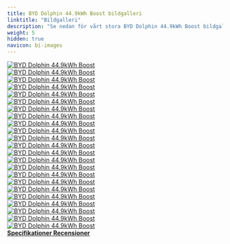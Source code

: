 ```yaml
---
title: BYD Dolphin 44.9kWh Boost bildgalleri
linktitle: "Bildgalleri"
description: "Se nedan för vårt stora BYD Dolphin 44.9kWh Boost bildgalleri. Klicka på bilderna för högupplösta versioner."
weight: 5
hidden: true
navicon: bi-images
---
```

<!-- markdownlint-disable MD033 -->
<div class="row" id ="my-gallery">
	<div class="pswp-grid-item col-6 col-md-4">
		<a href="https://media.evkx.net/multimedia/models/byd/dolphin/dolphin_44.9kwh_boost/centerconsole_1.jpg"
data-pswp-src="https://media.evkx.net/multimedia/models/byd/dolphin/dolphin_44.9kwh_boost/centerconsole_1.jpg"
data-pswp-width="2500"
data-pswp-height="1461" 
target="_blank">
			<img src="https://media.evkx.net/multimedia/models/byd/dolphin/dolphin_44.9kwh_boost/centerconsole_1_xst.jpg" alt="BYD Dolphin 44.9kWh Boost" class="img-fluid " />
		</a>
	</div>
	<div class="pswp-grid-item col-6 col-md-4">
		<a href="https://media.evkx.net/multimedia/models/byd/dolphin/dolphin_44.9kwh_boost/exterior_1.jpg"
data-pswp-src="https://media.evkx.net/multimedia/models/byd/dolphin/dolphin_44.9kwh_boost/exterior_1.jpg"
data-pswp-width="2499"
data-pswp-height="1621" 
target="_blank">
			<img src="https://media.evkx.net/multimedia/models/byd/dolphin/dolphin_44.9kwh_boost/exterior_1_xst.jpg" alt="BYD Dolphin 44.9kWh Boost" class="img-fluid " />
		</a>
	</div>
	<div class="pswp-grid-item col-6 col-md-4">
		<a href="https://media.evkx.net/multimedia/models/byd/dolphin/dolphin_44.9kwh_boost/exterior_2.jpg"
data-pswp-src="https://media.evkx.net/multimedia/models/byd/dolphin/dolphin_44.9kwh_boost/exterior_2.jpg"
data-pswp-width="2500"
data-pswp-height="1622" 
target="_blank">
			<img src="https://media.evkx.net/multimedia/models/byd/dolphin/dolphin_44.9kwh_boost/exterior_2_xst.jpg" alt="BYD Dolphin 44.9kWh Boost" class="img-fluid " />
		</a>
	</div>
	<div class="pswp-grid-item col-6 col-md-4">
		<a href="https://media.evkx.net/multimedia/models/byd/dolphin/dolphin_44.9kwh_boost/exterior_3.jpg"
data-pswp-src="https://media.evkx.net/multimedia/models/byd/dolphin/dolphin_44.9kwh_boost/exterior_3.jpg"
data-pswp-width="2500"
data-pswp-height="1622" 
target="_blank">
			<img src="https://media.evkx.net/multimedia/models/byd/dolphin/dolphin_44.9kwh_boost/exterior_3_xst.jpg" alt="BYD Dolphin 44.9kWh Boost" class="img-fluid " />
		</a>
	</div>
	<div class="pswp-grid-item col-6 col-md-4">
		<a href="https://media.evkx.net/multimedia/models/byd/dolphin/dolphin_44.9kwh_boost/frontseats_1.jpg"
data-pswp-src="https://media.evkx.net/multimedia/models/byd/dolphin/dolphin_44.9kwh_boost/frontseats_1.jpg"
data-pswp-width="2500"
data-pswp-height="1579" 
target="_blank">
			<img src="https://media.evkx.net/multimedia/models/byd/dolphin/dolphin_44.9kwh_boost/frontseats_1_xst.jpg" alt="BYD Dolphin 44.9kWh Boost" class="img-fluid " />
		</a>
	</div>
	<div class="pswp-grid-item col-6 col-md-4">
		<a href="https://media.evkx.net/multimedia/models/byd/dolphin/dolphin_44.9kwh_boost/frontseats_2.jpg"
data-pswp-src="https://media.evkx.net/multimedia/models/byd/dolphin/dolphin_44.9kwh_boost/frontseats_2.jpg"
data-pswp-width="2500"
data-pswp-height="1667" 
target="_blank">
			<img src="https://media.evkx.net/multimedia/models/byd/dolphin/dolphin_44.9kwh_boost/frontseats_2_xst.jpg" alt="BYD Dolphin 44.9kWh Boost" class="img-fluid " />
		</a>
	</div>
	<div class="pswp-grid-item col-6 col-md-4">
		<a href="https://media.evkx.net/multimedia/models/byd/dolphin/dolphin_44.9kwh_boost/headlights_1.jpg"
data-pswp-src="https://media.evkx.net/multimedia/models/byd/dolphin/dolphin_44.9kwh_boost/headlights_1.jpg"
data-pswp-width="2500"
data-pswp-height="1448" 
target="_blank">
			<img src="https://media.evkx.net/multimedia/models/byd/dolphin/dolphin_44.9kwh_boost/headlights_1_xst.jpg" alt="BYD Dolphin 44.9kWh Boost" class="img-fluid " />
		</a>
	</div>
	<div class="pswp-grid-item col-6 col-md-4">
		<a href="https://media.evkx.net/multimedia/models/byd/dolphin/dolphin_44.9kwh_boost/interior_1.jpg"
data-pswp-src="https://media.evkx.net/multimedia/models/byd/dolphin/dolphin_44.9kwh_boost/interior_1.jpg"
data-pswp-width="2500"
data-pswp-height="1667" 
target="_blank">
			<img src="https://media.evkx.net/multimedia/models/byd/dolphin/dolphin_44.9kwh_boost/interior_1_xst.jpg" alt="BYD Dolphin 44.9kWh Boost" class="img-fluid " />
		</a>
	</div>
	<div class="pswp-grid-item col-6 col-md-4">
		<a href="https://media.evkx.net/multimedia/models/byd/dolphin/dolphin_44.9kwh_boost/interior_2.jpg"
data-pswp-src="https://media.evkx.net/multimedia/models/byd/dolphin/dolphin_44.9kwh_boost/interior_2.jpg"
data-pswp-width="2500"
data-pswp-height="1622" 
target="_blank">
			<img src="https://media.evkx.net/multimedia/models/byd/dolphin/dolphin_44.9kwh_boost/interior_2_xst.jpg" alt="BYD Dolphin 44.9kWh Boost" class="img-fluid " />
		</a>
	</div>
	<div class="pswp-grid-item col-6 col-md-4">
		<a href="https://media.evkx.net/multimedia/models/byd/dolphin/dolphin_44.9kwh_boost/interior_3.jpg"
data-pswp-src="https://media.evkx.net/multimedia/models/byd/dolphin/dolphin_44.9kwh_boost/interior_3.jpg"
data-pswp-width="2500"
data-pswp-height="1667" 
target="_blank">
			<img src="https://media.evkx.net/multimedia/models/byd/dolphin/dolphin_44.9kwh_boost/interior_3_xst.jpg" alt="BYD Dolphin 44.9kWh Boost" class="img-fluid " />
		</a>
	</div>
	<div class="pswp-grid-item col-6 col-md-4">
		<a href="https://media.evkx.net/multimedia/models/byd/dolphin/dolphin_44.9kwh_boost/interior_4.jpg"
data-pswp-src="https://media.evkx.net/multimedia/models/byd/dolphin/dolphin_44.9kwh_boost/interior_4.jpg"
data-pswp-width="2500"
data-pswp-height="1623" 
target="_blank">
			<img src="https://media.evkx.net/multimedia/models/byd/dolphin/dolphin_44.9kwh_boost/interior_4_xst.jpg" alt="BYD Dolphin 44.9kWh Boost" class="img-fluid " />
		</a>
	</div>
	<div class="pswp-grid-item col-6 col-md-4">
		<a href="https://media.evkx.net/multimedia/models/byd/dolphin/dolphin_44.9kwh_boost/interior_5.jpg"
data-pswp-src="https://media.evkx.net/multimedia/models/byd/dolphin/dolphin_44.9kwh_boost/interior_5.jpg"
data-pswp-width="3000"
data-pswp-height="2000" 
target="_blank">
			<img src="https://media.evkx.net/multimedia/models/byd/dolphin/dolphin_44.9kwh_boost/interior_5_xst.jpg" alt="BYD Dolphin 44.9kWh Boost" class="img-fluid " />
		</a>
	</div>
	<div class="pswp-grid-item col-6 col-md-4">
		<a href="https://media.evkx.net/multimedia/models/byd/dolphin/dolphin_44.9kwh_boost/interior_6.jpg"
data-pswp-src="https://media.evkx.net/multimedia/models/byd/dolphin/dolphin_44.9kwh_boost/interior_6.jpg"
data-pswp-width="3000"
data-pswp-height="2000" 
target="_blank">
			<img src="https://media.evkx.net/multimedia/models/byd/dolphin/dolphin_44.9kwh_boost/interior_6_xst.jpg" alt="BYD Dolphin 44.9kWh Boost" class="img-fluid " />
		</a>
	</div>
	<div class="pswp-grid-item col-6 col-md-4">
		<a href="https://media.evkx.net/multimedia/models/byd/dolphin/dolphin_44.9kwh_boost/main_1.jpg"
data-pswp-src="https://media.evkx.net/multimedia/models/byd/dolphin/dolphin_44.9kwh_boost/main_1.jpg"
data-pswp-width="3000"
data-pswp-height="2116" 
target="_blank">
			<img src="https://media.evkx.net/multimedia/models/byd/dolphin/dolphin_44.9kwh_boost/main_1_xst.jpg" alt="BYD Dolphin 44.9kWh Boost" class="img-fluid " />
		</a>
	</div>
	<div class="pswp-grid-item col-6 col-md-4">
		<a href="https://media.evkx.net/multimedia/models/byd/dolphin/dolphin_44.9kwh_boost/screens_1.jpg"
data-pswp-src="https://media.evkx.net/multimedia/models/byd/dolphin/dolphin_44.9kwh_boost/screens_1.jpg"
data-pswp-width="2500"
data-pswp-height="1550" 
target="_blank">
			<img src="https://media.evkx.net/multimedia/models/byd/dolphin/dolphin_44.9kwh_boost/screens_1_xst.jpg" alt="BYD Dolphin 44.9kWh Boost" class="img-fluid " />
		</a>
	</div>
	<div class="pswp-grid-item col-6 col-md-4">
		<a href="https://media.evkx.net/multimedia/models/byd/dolphin/dolphin_44.9kwh_boost/screens_2.jpg"
data-pswp-src="https://media.evkx.net/multimedia/models/byd/dolphin/dolphin_44.9kwh_boost/screens_2.jpg"
data-pswp-width="3000"
data-pswp-height="2000" 
target="_blank">
			<img src="https://media.evkx.net/multimedia/models/byd/dolphin/dolphin_44.9kwh_boost/screens_2_xst.jpg" alt="BYD Dolphin 44.9kWh Boost" class="img-fluid " />
		</a>
	</div>
	<div class="pswp-grid-item col-6 col-md-4">
		<a href="https://media.evkx.net/multimedia/models/byd/dolphin/dolphin_44.9kwh_boost/screen_3.jpg"
data-pswp-src="https://media.evkx.net/multimedia/models/byd/dolphin/dolphin_44.9kwh_boost/screen_3.jpg"
data-pswp-width="3000"
data-pswp-height="2000" 
target="_blank">
			<img src="https://media.evkx.net/multimedia/models/byd/dolphin/dolphin_44.9kwh_boost/screen_3_xst.jpg" alt="BYD Dolphin 44.9kWh Boost" class="img-fluid " />
		</a>
	</div>
	<div class="pswp-grid-item col-6 col-md-4">
		<a href="https://media.evkx.net/multimedia/models/byd/dolphin/dolphin_44.9kwh_boost/secondrowseats_1.jpg"
data-pswp-src="https://media.evkx.net/multimedia/models/byd/dolphin/dolphin_44.9kwh_boost/secondrowseats_1.jpg"
data-pswp-width="2500"
data-pswp-height="1623" 
target="_blank">
			<img src="https://media.evkx.net/multimedia/models/byd/dolphin/dolphin_44.9kwh_boost/secondrowseats_1_xst.jpg" alt="BYD Dolphin 44.9kWh Boost" class="img-fluid " />
		</a>
	</div>
	<div class="pswp-grid-item col-6 col-md-4">
		<a href="https://media.evkx.net/multimedia/models/byd/dolphin/dolphin_44.9kwh_boost/secondrowseats_2.jpg"
data-pswp-src="https://media.evkx.net/multimedia/models/byd/dolphin/dolphin_44.9kwh_boost/secondrowseats_2.jpg"
data-pswp-width="2500"
data-pswp-height="1741" 
target="_blank">
			<img src="https://media.evkx.net/multimedia/models/byd/dolphin/dolphin_44.9kwh_boost/secondrowseats_2_xst.jpg" alt="BYD Dolphin 44.9kWh Boost" class="img-fluid " />
		</a>
	</div>
	<div class="pswp-grid-item col-6 col-md-4">
		<a href="https://media.evkx.net/multimedia/models/byd/dolphin/dolphin_44.9kwh_boost/secondrowseats_3.jpg"
data-pswp-src="https://media.evkx.net/multimedia/models/byd/dolphin/dolphin_44.9kwh_boost/secondrowseats_3.jpg"
data-pswp-width="3000"
data-pswp-height="2000" 
target="_blank">
			<img src="https://media.evkx.net/multimedia/models/byd/dolphin/dolphin_44.9kwh_boost/secondrowseats_3_xst.jpg" alt="BYD Dolphin 44.9kWh Boost" class="img-fluid " />
		</a>
	</div>
	<div class="pswp-grid-item col-6 col-md-4">
		<a href="https://media.evkx.net/multimedia/models/byd/dolphin/dolphin_44.9kwh_boost/trunk_1.jpg"
data-pswp-src="https://media.evkx.net/multimedia/models/byd/dolphin/dolphin_44.9kwh_boost/trunk_1.jpg"
data-pswp-width="2500"
data-pswp-height="1776" 
target="_blank">
			<img src="https://media.evkx.net/multimedia/models/byd/dolphin/dolphin_44.9kwh_boost/trunk_1_xst.jpg" alt="BYD Dolphin 44.9kWh Boost" class="img-fluid " />
		</a>
	</div>
	<div class="pswp-grid-item col-6 col-md-4">
		<a href="https://media.evkx.net/multimedia/models/byd/dolphin/dolphin_44.9kwh_boost/trunk_2.jpg"
data-pswp-src="https://media.evkx.net/multimedia/models/byd/dolphin/dolphin_44.9kwh_boost/trunk_2.jpg"
data-pswp-width="2500"
data-pswp-height="1621" 
target="_blank">
			<img src="https://media.evkx.net/multimedia/models/byd/dolphin/dolphin_44.9kwh_boost/trunk_2_xst.jpg" alt="BYD Dolphin 44.9kWh Boost" class="img-fluid " />
		</a>
	</div>
	<div class="pswp-grid-item col-6 col-md-4">
		<a href="https://media.evkx.net/multimedia/models/byd/dolphin/dolphin_44.9kwh_boost/wheels_1.jpg"
data-pswp-src="https://media.evkx.net/multimedia/models/byd/dolphin/dolphin_44.9kwh_boost/wheels_1.jpg"
data-pswp-width="2500"
data-pswp-height="1667" 
target="_blank">
			<img src="https://media.evkx.net/multimedia/models/byd/dolphin/dolphin_44.9kwh_boost/wheels_1_xst.jpg" alt="BYD Dolphin 44.9kWh Boost" class="img-fluid " />
		</a>
	</div>
</div>
<script type="module">
  import PhotoSwipeLightbox from '/js/photoswipe-lightbox.esm.js';
    const lightbox = new PhotoSwipeLightbox({
       gallery: '#my-gallery',
        children: 'a',
        pswpModule: () => import('/js/photoswipe.esm.js')
    });
lightbox.init();
</script>
<div class="mt-3 mb-3">
<a href="../specifications/" class="text-decoration-none text-black">
<strong><i class="bi-arrow-left"></i> Specifikationer </strong>
</a>
<a href="../reviews/" class="text-decoration-none text-black float-end">
<strong>Recensioner <i class="bi-arrow-right"></i></strong>
</a>
</div>

